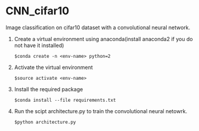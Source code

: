 # CNN_cifar10
Image classification on cifar10 dataset with a convolutional neural network.

1. 	Create a virtual environment using anaconda(install anaconda2 if you do not have it installed)
		
		$conda create -n <env-name> python=2

2. 	Activate the virtual environment
		
		$source activate <env-name>

3. 	Install the required package
		
		$conda install --file requirements.txt

4.	Run the scipt architecture.py to train the convolutional neural netowrk.
	
		$python architecture.py
